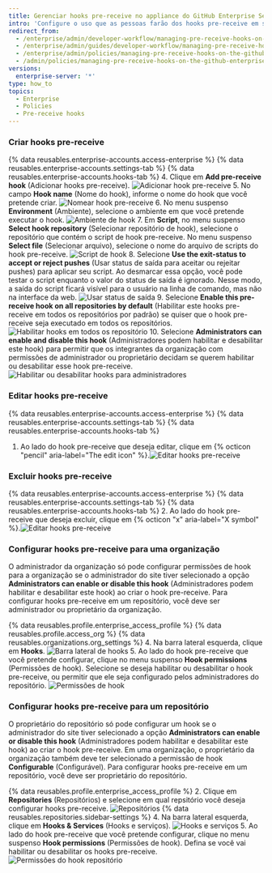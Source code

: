 ```yaml
---
title: Gerenciar hooks pre-receive no appliance do GitHub Enterprise Server
intro: 'Configure o uso que as pessoas farão dos hooks pre-receive em seus appliances do {% data variables.product.prodname_ghe_server %}.'
redirect_from:
  - /enterprise/admin/developer-workflow/managing-pre-receive-hooks-on-the-github-enterprise-server-appliance
  - /enterprise/admin/guides/developer-workflow/managing-pre-receive-hooks-on-the-github-enterprise-appliance/
  - /enterprise/admin/policies/managing-pre-receive-hooks-on-the-github-enterprise-server-appliance
  - /admin/policies/managing-pre-receive-hooks-on-the-github-enterprise-server-appliance
versions:
  enterprise-server: '*'
type: how_to
topics:
  - Enterprise
  - Policies
  - Pre-receive hooks
---
```

### Criar hooks pre-receive

{% data reusables.enterprise-accounts.access-enterprise %}
{% data reusables.enterprise-accounts.settings-tab %}
{% data reusables.enterprise-accounts.hooks-tab %}
4. Clique em **Add pre-receive hook** (Adicionar hooks pre-receive). ![Adicionar hook pre-receive](/assets/images/enterprise/site-admin-settings/add-pre-receive-hook.png)
5. No campo **Hook name** (Nome do hook), informe o nome do hook que você pretende criar. ![Nomear hook pre-receive](/assets/images/enterprise/site-admin-settings/hook-name.png)
6. No menu suspenso **Environment** (Ambiente), selecione o ambiente em que você pretende executar o hook. ![Ambiente de hook](/assets/images/enterprise/site-admin-settings/environment.png)
7. Em **Script**, no menu suspenso **Select hook repository** (Selecionar repositório de hook), selecione o repositório que contém o script de hook pre-receive. No menu suspenso **Select file** (Selecionar arquivo), selecione o nome do arquivo de scripts do hook pre-receive. ![Script de hook](/assets/images/enterprise/site-admin-settings/hook-script.png)
8. Selecione **Use the exit-status to accept or reject pushes** (Usar status de saída para aceitar ou rejeitar pushes) para aplicar seu script. Ao desmarcar essa opção, você pode testar o script enquanto o valor do status de saída é ignorado. Nesse modo, a saída do script ficará visível para o usuário na linha de comando, mas não na interface da web. ![Usar status de saída](/assets/images/enterprise/site-admin-settings/use-exit-status.png)
9. Selecione **Enable this pre-receive hook on all repositories by default** (Habilitar este hooks pre-receive em todos os repositórios por padrão) se quiser que o hook pre-receive seja executado em todos os repositórios. ![Habilitar hooks em todos os repositório](/assets/images/enterprise/site-admin-settings/enable-hook-all-repos.png)
10. Selecione **Administrators can enable and disable this hook** (Administradores podem habilitar e desabilitar este hook) para permitir que os integrantes da organização com permissões de administrador ou proprietário decidam se querem habilitar ou desabilitar esse hook pre-receive. ![Habilitar ou desabilitar hooks para administradores](/assets/images/enterprise/site-admin-settings/admins-enable-hook.png)

### Editar hooks pre-receive

{% data reusables.enterprise-accounts.access-enterprise %}
{% data reusables.enterprise-accounts.settings-tab %}
{% data reusables.enterprise-accounts.hooks-tab %}
1. Ao lado do hook pre-receive que deseja editar, clique em {% octicon "pencil" aria-label="The edit icon" %}.![Editar hooks pre-receive](/assets/images/enterprise/site-admin-settings/edit-pre-receive-hook.png)

### Excluir hooks pre-receive

{% data reusables.enterprise-accounts.access-enterprise %}
{% data reusables.enterprise-accounts.settings-tab %}
{% data reusables.enterprise-accounts.hooks-tab %}
2. Ao lado do hook pre-receive que deseja excluir, clique em {% octicon "x" aria-label="X symbol" %}.![Editar hooks pre-receive](/assets/images/enterprise/site-admin-settings/delete-pre-receive-hook.png)

### Configurar hooks pre-receive para uma organização

O administrador da organização só pode configurar permissões de hook para a organização se o administrador do site tiver selecionado a opção **Administrators can enable or disable this hook** (Administradores podem habilitar e desabilitar este hook) ao criar o hook pre-receive. Para configurar hooks pre-receive em um repositório, você deve ser administrador ou proprietário da organização.

{% data reusables.profile.enterprise_access_profile %}
{% data reusables.profile.access_org %}
{% data reusables.organizations.org_settings %}
4. Na barra lateral esquerda, clique em **Hooks**. ![Barra lateral de hooks](/assets/images/enterprise/orgs-and-teams/hooks-sidebar.png)
5. Ao lado do hook pre-receive que você pretende configurar, clique no menu suspenso **Hook permissions** (Permissões de hook). Selecione se deseja habilitar ou desabilitar o hook pre-receive, ou permitir que ele seja configurado pelos administradores do repositório. ![Permissões de hook](/assets/images/enterprise/orgs-and-teams/hook-permissions.png)

### Configurar hooks pre-receive para um repositório

O proprietário do repositório só pode configurar um hook se o administrador do site tiver selecionado a opção **Administrators can enable or disable this hook** (Administradores podem habilitar e desabilitar este hook) ao criar o hook pre-receive. Em uma organização, o proprietário da organização também deve ter selecionado a permissão de hook **Configurable** (Configurável). Para configurar hooks pre-receive em um repositório, você deve ser proprietário do repositório.

{% data reusables.profile.enterprise_access_profile %}
2. Clique em **Repositories** (Repositórios) e selecione em qual repsitório você deseja configurar hooks pre-receive. ![Repositórios](/assets/images/enterprise/repos/repositories.png)
{% data reusables.repositories.sidebar-settings %}
4. Na barra lateral esquerda, clique em **Hooks & Services** (Hooks e serviços). ![Hooks e serviços](/assets/images/enterprise/repos/hooks-services.png)
5. Ao lado do hook pre-receive que você pretende configurar, clique no menu suspenso **Hook permissions** (Permissões de hook). Defina se você vai habilitar ou desabilitar os hooks pre-receive. ![Permissões do hook repositório](/assets/images/enterprise/repos/repo-hook-permissions.png)

